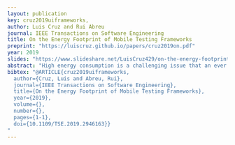 ```yaml
---
layout: publication
key: cruz2019uiframeworks,
author: Luis Cruz and Rui Abreu
journal: IEEE Transactions on Software Engineering
title: On the Energy Footprint of Mobile Testing Frameworks
preprint: "https://luiscruz.github.io/papers/cruz2019on.pdf"
year: 2019
slides: "https://www.slideshare.net/LuisCruz429/on-the-energy-footprint-of-mobile-testing-frameworks"
abstract: "High energy consumption is a challenging issue that an ever increasing number of mobile applications face today. However, energy consumption is being tested in an ad hoc way, despite being an important non-functional requirement of an application. Such limitation becomes particularly disconcerting during software testing: on the one hand, developers do not really know how to measure energy; on the other hand, there is no knowledge as to what is the energy overhead imposed by the testing framework. In this paper, as we evaluate eight popular mobile UI automation frameworks, we have discovered that there are automation frameworks that increase energy consumption up to roughly 2200%. While limited in the interactions one can do, Espresso is the most energy efficient framework. However, depending on the needs of the tester, Appium, Monkeyrunner, or UIAutomator are good alternatives. In practice, results show that deciding which is the most suitable framework is vital. We provide a decision tree to help developers make an educated decision on which framework suits best their testing needs."
bibtex: "@ARTICLE{cruz2019uiframeworks,
  author={Cruz, Luis and Abreu, Rui},
  journal={IEEE Transactions on Software Engineering}, 
  title={On the Energy Footprint of Mobile Testing Frameworks}, 
  year={2019},
  volume={},
  number={},
  pages={1-1},
  doi={10.1109/TSE.2019.2946163}}
"
---
```

